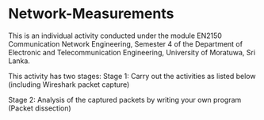 # Network-Measurements
This is an individual activity conducted under the module EN2150 Communication Network Engineering, Semester 4 of the Department of Electronic and Telecommunication Engineering, University of Moratuwa, Sri Lanka.

This activity has two stages:
Stage 1: Carry out the activities as listed below (including Wireshark packet capture)

Stage 2: Analysis of the captured packets by writing your own program (Packet dissection)
